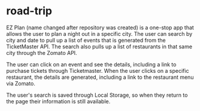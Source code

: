 # road-trip

EZ Plan (name changed after repository was created) is a one-stop app that allows the user to plan a night out in a specific city. The user can search by city and date to pull up a list of events that is generated from the TicketMaster API. The search also pulls up a list of restaurants in that same city through the Zomato API. 

The user can click on an event and see the details, including a link to purchase tickets through Ticketmaster. When the user clicks on a specific restaurant, the details are generated, including a link to the restaurant menu via Zomato. 

The user's search is saved through Local Storage, so when they return to the page their information is still available.

